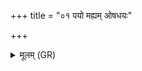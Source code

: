 +++
title = "०१ पयो मह्यम् ओषधयः"

+++
<details><summary>मूलम् (GR)</summary>

पयो मह्यम् ओषधयः  
पयो मे वीरुधो दधन् ।  
अपां पयस्वद् यत् पयस्  
तन् मे वर्षन्तु वृष्टयः ॥
</details>